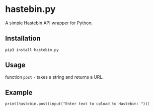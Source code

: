 # hastebin.py
A simple Hastebin API wrapper for Python.
## Installation
`pip3 install hastebin.py`
## Usage
function `post` - takes a string and returns a URL.

## Example

`print(hastebin.post(input("Enter text to upload to Hastebin: ")))`
